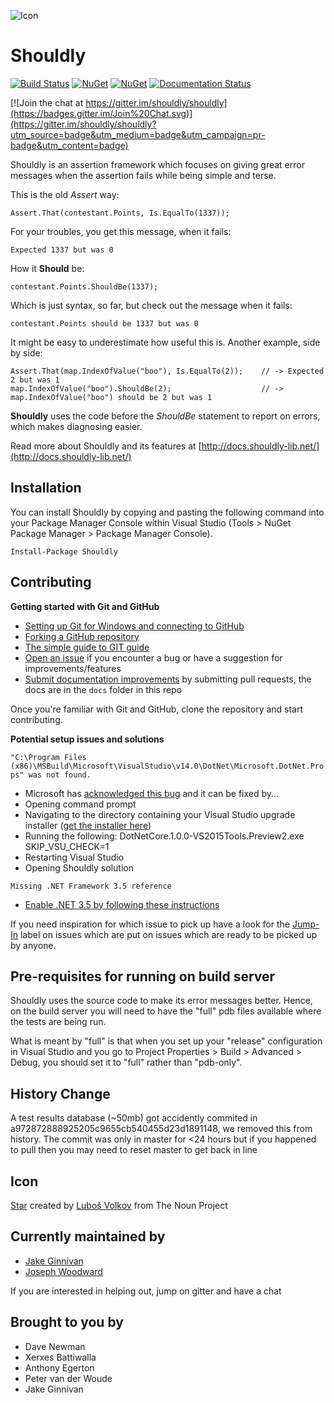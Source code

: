![Icon](https://raw.github.com/shouldly/shouldly/master/package_icon.png)

Shouldly
========

[![Build Status](https://ci.appveyor.com/api/projects/status/github/shouldly/shouldly?branch=master&svg=true)](https://ci.appveyor.com/project/shouldly/shouldly) 
[![NuGet](https://img.shields.io/nuget/dt/shouldly.svg)](https://www.nuget.org/packages/Shouldly) 
[![NuGet](https://img.shields.io/nuget/vpre/shouldly.svg)](https://www.nuget.org/packages/Shouldly)
[![Documentation Status](https://readthedocs.org/projects/shouldly/badge/?version=latest)](http://shouldly.readthedocs.org/en/latest/?badge=latest)

[![Join the chat at https://gitter.im/shouldly/shouldly](https://badges.gitter.im/Join%20Chat.svg)](https://gitter.im/shouldly/shouldly?utm_source=badge&utm_medium=badge&utm_campaign=pr-badge&utm_content=badge) 

Shouldly is an assertion framework which focuses on giving great error messages when the assertion fails while being simple and terse.

This is the old *Assert* way: 

    Assert.That(contestant.Points, Is.EqualTo(1337));

For your troubles, you get this message, when it fails:

    Expected 1337 but was 0

How it **Should** be:

    contestant.Points.ShouldBe(1337);

Which is just syntax, so far, but check out the message when it fails:

    contestant.Points should be 1337 but was 0

It might be easy to underestimate how useful this is. Another example, side by side:

    Assert.That(map.IndexOfValue("boo"), Is.EqualTo(2));    // -> Expected 2 but was 1
    map.IndexOfValue("boo").ShouldBe(2);                    // -> map.IndexOfValue("boo") should be 2 but was 1

**Shouldly** uses the code before the *ShouldBe* statement to report on errors, which makes diagnosing easier.

Read more about Shouldly and its features at [http://docs.shouldly-lib.net/](http://docs.shouldly-lib.net/)

## Installation

You can install Shouldly by copying and pasting the following command into your Package Manager Console within Visual Studio (Tools > NuGet Package Manager > Package Manager Console).

`Install-Package Shouldly`

## Contributing
**Getting started with Git and GitHub**

 * [Setting up Git for Windows and connecting to GitHub](http://help.github.com/win-set-up-git/)
 * [Forking a GitHub repository](http://help.github.com/fork-a-repo/)
 * [The simple guide to GIT guide](http://rogerdudler.github.com/git-guide/)
 * [Open an issue](https://github.com/shouldly/shouldly/issues) if you encounter a bug or have a suggestion for improvements/features
 * [Submit documentation improvements](http://shouldly.readthedocs.org/en/latest) by submitting pull requests, the docs are in the `docs` folder in this repo

Once you're familiar with Git and GitHub, clone the repository and start contributing.

**Potential setup issues and solutions**

`"C:\Program Files (x86)\MSBuild\Microsoft\VisualStudio\v14.0\DotNet\Microsoft.DotNet.Props" was not found.`

* Microsoft has [acknowledged this bug](https://docs.microsoft.com/en-us/dotnet/articles/core/windows-prerequisites) and it can be fixed by...
* Opening command prompt
* Navigating to the directory containing your Visual Studio upgrade installer ([get the installer here](https://www.microsoft.com/net/core#windows))
* Running the following: DotNetCore.1.0.0-VS2015Tools.Preview2.exe SKIP_VSU_CHECK=1
* Restarting Visual Studio
* Opening Shouldly solution

`Missing .NET Framework 3.5 reference`

* [Enable .NET 3.5 by following these instructions](https://msdn.microsoft.com/en-us/library/hh506443(v=vs.110).aspx#ControlPanel)

If you need inspiration for which issue to pick up have a look for the [Jump-In](https://github.com/shouldly/shouldly/labels/Jump-In) label on issues which are put on issues which are ready to be picked up by anyone. 

## Pre-requisites for running on build server
Shouldly uses the source code to make its error messages better. Hence, on the build server you will need to have the "full" pdb files available where the tests are being run. 

What is meant by "full" is that when you set up your "release" configuration in Visual Studio and you go to Project Properties > Build > Advanced > Debug, you should set it to "full" rather than "pdb-only". 

## History Change
A test results database (~50mb) got accidently commited in a972872888925205c9655cb540455d23d1891148, we removed this from history.
The commit was only in master for <24 hours but if you happened to pull then you may need to reset master to get back in line

## Icon
[Star](https://thenounproject.com/term/star/20931/) created by [Luboš Volkov](https://thenounproject.com/Lubo%C5%A1%20Volkov/) from The Noun Project

## Currently maintained by
 - [Jake Ginnivan](https://github.com/JakeGinnivan)
 - [Joseph Woodward](https://github.com/JosephWoodward)

If you are interested in helping out, jump on gitter and have a chat

## Brought to you by
 - Dave Newman
 - Xerxes Battiwalla
 - Anthony Egerton
 - Peter van der Woude
 - Jake Ginnivan
